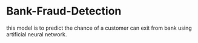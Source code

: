 # Bank-Fraud-Detection
this model is to predict the chance of a customer can exit from bank using artificial neural network.

